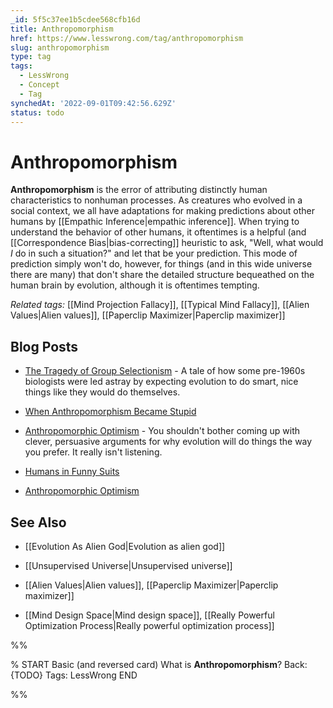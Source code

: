 ```yaml
---
_id: 5f5c37ee1b5cdee568cfb16d
title: Anthropomorphism
href: https://www.lesswrong.com/tag/anthropomorphism
slug: anthropomorphism
type: tag
tags:
  - LessWrong
  - Concept
  - Tag
synchedAt: '2022-09-01T09:42:56.629Z'
status: todo
---
```


# Anthropomorphism

**Anthropomorphism** is the error of attributing distinctly human characteristics to nonhuman processes. As creatures who evolved in a social context, we all have adaptations for making predictions about other humans by [[Empathic Inference|empathic inference]]. When trying to understand the behavior of other humans, it oftentimes is a helpful (and [[Correspondence Bias|bias-correcting]] heuristic to ask, "Well, what would *I* do in such a situation?" and let that be your prediction. This mode of prediction simply won't do, however, for things (and in this wide universe there are many) that don't share the detailed structure bequeathed on the human brain by evolution, although it is oftentimes tempting.

*Related tags:* [[Mind Projection Fallacy]], [[Typical Mind Fallacy]], [[Alien Values|Alien values]], [[Paperclip Maximizer|Paperclip maximizer]]

## Blog Posts

* [The Tragedy of Group Selectionism](http://lesswrong.com/lw/kw/the_tragedy_of_group_selectionism/) \- A tale of how some pre-1960s biologists were led astray by expecting evolution to do smart, nice things like they would do themselves.

* [When Anthropomorphism Became Stupid](http://lesswrong.com/lw/t5/when_anthropomorphism_became_stupid/)

* [Anthropomorphic Optimism](http://lesswrong.com/lw/st/anthropomorphic_optimism/) \- You shouldn't bother coming up with clever, persuasive arguments for why evolution will do things the way you prefer. It really isn't listening.

* [Humans in Funny Suits](http://lesswrong.com/lw/so/humans_in_funny_suits/)

* [Anthropomorphic Optimism](http://lesswrong.com/lw/st/anthropomorphic_optimism/)

## See Also

* [[Evolution As Alien God|Evolution as alien god]]

* [[Unsupervised Universe|Unsupervised universe]]

* [[Alien Values|Alien values]], [[Paperclip Maximizer|Paperclip maximizer]]

* [[Mind Design Space|Mind design space]], [[Really Powerful Optimization Process|Really powerful optimization process]]


%%

% START
Basic (and reversed card)
What is **Anthropomorphism**?
Back: {TODO}
Tags: LessWrong
END

%%
	
